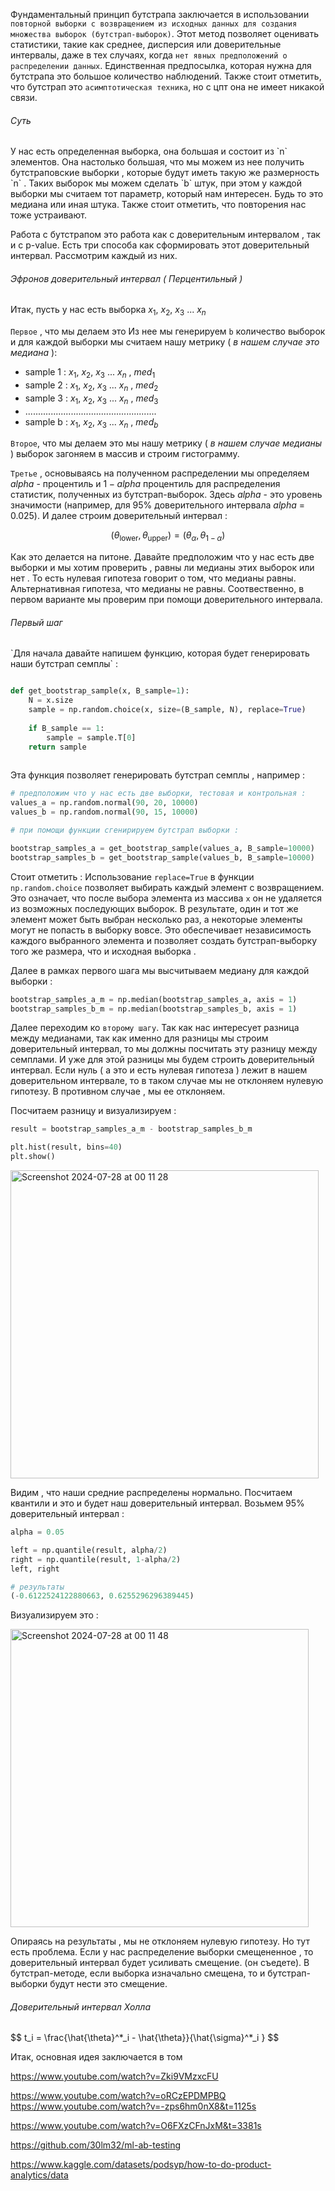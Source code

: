 Фундаментальный принцип бутстрапа заключается в использовании `повторной выборки с возвращением из исходных данных для создания множества выборок (бутстрап-выборок)`. Этот метод позволяет оценивать статистики, такие как среднее, дисперсия или доверительные интервалы, даже в тех случаях, когда `нет явных предположений о распределении данных`. Единственная предпосылка, которая нужна для бутстрапа это большое количество наблюдений. Также стоит отметить, что бутстрап это `асимптотическая техника`, но с цпт она не имеет никакой связи. 
<h6>Суть</h6>
У нас есть определенная выборка, она большая и состоит из `n` элементов.  Она настолько большая, что мы можем из нее получить бутстраповские выборки , которые будут иметь такую же размерность `n` . Таких выборок мы можем сделать `b` штук, при этом у каждой выборки мы считаем тот параметр, который нам интересен. Будь то это медиана или иная штука. Также стоит отметить, что повторения нас тоже устраивают. 

Работа с бутстрапом это работа как с доверительным интервалом , так и с p-value. Есть три способа как сформировать этот доверительный интервал. Рассмотрим каждый из них. 
<h6>Эфронов доверительный интервал ( Перцентильный ) </h6>

Итак, пусть у нас есть выборка  ${x_1}$, ${x_2}$, ${x_3}$ ... ${x_n}$

`Первое` , что мы делаем это Из нее мы генерируем `b` количество выборок  и для каждой выборки мы считаем нашу метрику ( *в нашем случае это медиана* ):

- sample 1 : ${x_1}$, ${x_2}$, ${x_3}$ ... ${x_n}$  ,  ${med_1}$
- sample 2 : ${x_1}$, ${x_2}$, ${x_3}$ ... ${x_n}$ ,  ${med_2}$
- sample 3 : ${x_1}$, ${x_2}$, ${x_3}$ ... ${x_n}$ ,  ${med_3}$
- ....................................................
- sample b : ${x_1}$, ${x_2}$, ${x_3}$ ... ${x_n}$ ,  ${med_b}$

`Второе`, что мы делаем это мы нашу метрику ( *в нашем случае медианы* )  выборок загоняем в массив и строим гистограмму. 

`Третье` , основываясь на полученном распределении мы определяем  $alpha$ - процентиль и $1 -alpha$ процентиль для распределения статистик, полученных из бутстрап-выборок. Здесь $alpha$ - это уровень значимости (например, для 95% доверительного интервала $alpha$ = 0.025). И далее строим доверительный интервал : 

$$
(\theta_{\text{lower}}, \theta_{\text{upper}}) = (\theta_{\alpha}, \theta_{1 - \alpha})
$$

Как это делается на питоне. Давайте предположим что у нас есть две выборки и мы хотим проверить , равны ли медианы этих выборок или нет .  То есть нулевая гипотеза говорит о том, что медианы равны. Альтернативная гипотеза, что медианы не равны. Соотвественно, в первом варианте мы проверим при помощи доверительного интервала.
<h6>Первый шаг</h6>`Для начала давайте напишем функцию, которая будет генерировать наши бутстрап семплы` : 


```python

def get_bootstrap_sample(x, B_sample=1):
    N = x.size 
    sample = np.random.choice(x, size=(B_sample, N), replace=True)
    
    if B_sample == 1:
        sample = sample.T[0]
    return sample 
    
```

Эта функция позволяет генерировать бутстрап семплы , например : 

```python
# предположим что у нас есть две выборки, тестовая и контрольная : 
values_a = np.random.normal(90, 20, 10000)
values_b = np.random.normal(90, 15, 10000)

# при помощи функции сгенирируем бутстрап выборки : 

bootstrap_samples_a = get_bootstrap_sample(values_a, B_sample=10000)
bootstrap_samples_b = get_bootstrap_sample(values_b, B_sample=10000)

```

Стоит отметить :  Использование `replace=True` в функции `np.random.choice` позволяет выбирать каждый элемент с возвращением. Это означает, что после выбора элемента из массива `x` он не удаляется из возможных последующих выборок. В результате, один и тот же элемент может быть выбран несколько раз, а некоторые элементы могут не попасть в выборку вовсе. Это обеспечивает независимость каждого выбранного элемента и позволяет создать бутстрап-выборку того же размера, что и исходная выборка . 

Далее в рамках первого шага мы высчитываем медиану для каждой выборки : 

```python
bootstrap_samples_a_m = np.median(bootstrap_samples_a, axis = 1)
bootstrap_samples_b_m = np.median(bootstrap_samples_b, axis = 1)
```

Далее переходим ко `второму шагу`.  Так как нас интересует разница между медианами, так как именно для разницы мы строим доверительный интервал, то мы должны посчитать эту разницу между семплами. И уже для этой разницы мы будем строить доверительный интервал. Если нуль ( а это и есть нулевая гипотеза ) лежит в нашем доверительном интервале, то в таком случае мы не отклоняем нулевую гипотезу. В противном случае , мы ее отклоняем. 

Посчитаем разницу и визуализируем : 

```python
result = bootstrap_samples_a_m - bootstrap_samples_b_m

plt.hist(result, bins=40)
plt.show()
```

<img width="493" alt="Screenshot 2024-07-28 at 00 11 28" src="https://github.com/user-attachments/assets/23e52dea-d97a-4f76-8500-7608f1543b77">


Видим , что наши средние распределены нормально. Посчитаем квантили и это и будет наш доверительный интервал. Возьмем 95% доверительный интервал : 

```python
alpha = 0.05

left = np.quantile(result, alpha/2)
right = np.quantile(result, 1-alpha/2)
left, right

# результаты 
(-0.6122524122880663, 0.6255296296389445)
```

Визуализируем это : 

<img width="477" alt="Screenshot 2024-07-28 at 00 11 48" src="https://github.com/user-attachments/assets/bf4538d7-45c3-49b5-8365-1e92a51bf5c9">

Опираясь на результаты , мы не отклоняем нулевую гипотезу. 
Но тут есть проблема. Если у нас распределение выборки смещененное , то доверительный интервал будет усиливать смещение. (он съедете). В бутстрап-методе, если выборка изначально смещена, то и бутстрап-выборки будут нести это смещение.

<h6>Доверительный интервал Холла</h6>
$$
t_i = \frac{\hat{\theta}^*_i - \hat{\theta}}{\hat{\sigma}^*_i }
$$

Итак, основная идея заключается в том



https://www.youtube.com/watch?v=Zki9VMzxcFU

https://www.youtube.com/watch?v=oRCzEPDMPBQ
https://www.youtube.com/watch?v=-zps6hm0nX8&t=1125s


https://www.youtube.com/watch?v=O6FXzCFnJxM&t=3381s



https://github.com/30lm32/ml-ab-testing


https://www.kaggle.com/datasets/podsyp/how-to-do-product-analytics/data
